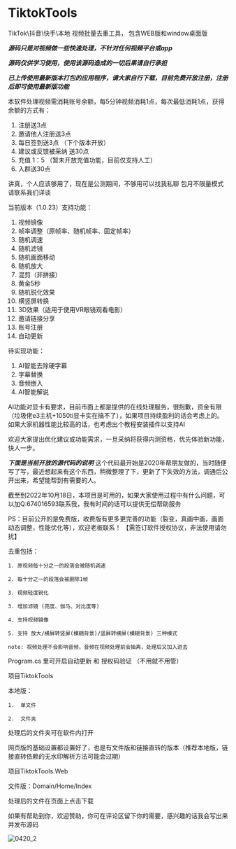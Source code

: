 # TiktokTools
TikTok\抖音\快手\本地  视频批量去重工具， 包含WEB版和window桌面版

***源码只是对视频做一些快速处理，不针对任何视频平台或app***

***源码仅供学习使用，使用该源码造成的一切后果请自行承担***

***已上传使用最新版本打包的应用程序，请大家自行下载，目前免费开放注册，注册后即可使用最新版功能***

本软件处理视频需消耗账号余额，每5分钟视频消耗1点，每次最低消耗1点，获得余额的方式有：
1. 注册送3点
2. 邀请他人注册送3点
3. 每日签到送3点 （下个版本开放）
4. 建议或反馈被采纳 送30点
5. 充值 1：5 （暂未开放充值功能，目前仅支持人工）
6. 入群送30点

讲真，个人应该够用了，现在是公测期间，不够用可以找我私聊
包月不限量模式请联系我们详谈

当前版本（1.0.23）支持功能：
1. 视频镜像
2. 帧率调整（原帧率、随机帧率、固定帧率）
3. 随机调速
4. 随机滤镜
5. 随机画面移动
6. 随机放大
7. 混剪（非拼接）
8. 黄金5秒
9. 随机锐化效果
10. 横竖屏转换
11. 3D效果（适用于使用VR眼镜观看电影）
12. 邀请链接分享
13. 账号注册
14. 自动更新

待实现功能：
1. AI智能去除硬字幕
2. 字幕替换
3. 音频嵌入
4. AI智能解说
   
AI功能对显卡有要求，目前市面上都是提供的在线处理服务，很抱歉，资金有限（垃圾佬e3主机+1050ti显卡实在搞不了），如果项目持续盈利的话会考虑上的。 
如果大家机器性能比较高的话，也考虑出个教程安装插件以支持AI

欢迎大家提出优化建议或功能需求，一旦采纳将获得内测资格，优先体验新功能，快人一步。

***下面是当前开放的源代码的说明***
这个代码最开始是2020年帮朋友做的，当时随便写了写，最近想起来有这个东西，稍微整理了下，更新了下失效的方法，调通后公开出来，希望能帮到有需要的人。


截至到2022年10月18日，本项目是可用的，如果大家使用过程中有什么问题，可以加Q:674016593联系我，我有时间的话可以提供无偿帮助服务

PS：目前公开的是免费版，收费版有更多更完善的功能（裂变，真画中画，画面动态调整，性能优化等），欢迎老板联系！ 【需签订软件授权协议，非法使用请勿扰】


去重包括：

    1. 原视频每十分之一的段落会被随机调速
    
    2. 每十分之一的段落会被删除1帧
    
    3. 视频轻度锐化
    
    3. 增加滤镜 (亮度、伽马、对比度等)
    
    4. 支持视频镜像
    
    5. 支持 放大/横屏转竖屏(模糊背景)/竖屏转横屏(模糊背景) 三种模式
    
    note: 视频处理不会影响音频，音频在视频处理前会抽离，处理后又加入进去
    

Program.cs 里可开启自动更新 和 授权码验证 （不用就不用管）



项目TiktokTools
    
本地版：

    1.  单文件
    
    2.  文件夹
    
处理后的文件夹可在软件内打开


网页版的基础设置都设置好了，也是有文件版和链接直转的版本（推荐本地版，链接直转依赖的无水印解析方法可能会过期）

项目TiktokTools.Web


文件版：Domain/Home/Index


处理后的文件在页面上点击下载


如果有帮助到你，欢迎赞助，你可在评论区留下你的需要，感兴趣的话我会写出来并发布源码

![0420_2](https://user-images.githubusercontent.com/28473201/196385832-82d0a24e-9c41-41ab-b968-f1c055f73228.jpg)


